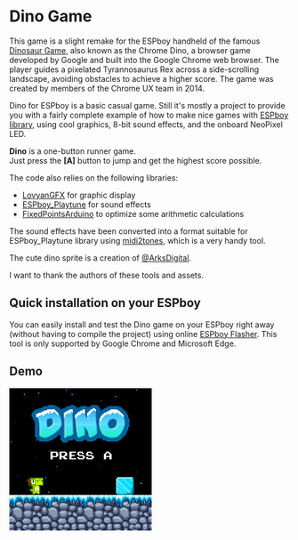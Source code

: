 # Dino Game

This game is a slight remake for the ESPboy handheld of the famous [Dinosaur Game][chromedino], also known as the Chrome Dino, a browser game developed by Google and built into the Google Chrome web browser. The player guides a pixelated Tyrannosaurus Rex across a side-scrolling landscape, avoiding obstacles to achieve a higher score. The game was created by members of the Chrome UX team in 2014.

Dino for ESPboy is a basic casual game. Still it's mostly a project to provide you with a fairly complete example of how to make nice games with [ESPboy library][espboy], using cool graphics, 8-bit sound effects, and the onboard NeoPixel LED.

**Dino** is a one-button runner game.  
Just press the **[A]** button to jump and get the highest score possible.

The code also relies on the following libraries:

- [LovyanGFX][lovyangfx] for graphic display
- [ESPboy_Playtune][playtune] for sound effects
- [FixedPointsArduino][fixedpoint] to optimize some arithmetic calculations

The sound effects have been converted into a format suitable for ESPboy_Playtune library using [midi2tones][midi2tones], which is a very handy tool.

The cute dino sprite is a creation of [@ArksDigital][arksdigital].

I want to thank the authors of these tools and assets.


## Quick installation on your ESPboy

You can easily install and test the Dino game on your ESPboy right away (without having to compile the project) using online [ESPboy Flasher][flasher]. This tool is only supported by Google Chrome and Microsoft Edge.


## Demo

<img src="demo/dino.gif" width="256" height="256" align="center" style="image-rendering:pixelated" alt="Dino Game">


[chromedino]:  chrome://dino
[espboy]:      https://m1cr0lab-espboy.github.io/ESPboy
[lovyangfx]:   https://github.com/lovyan03/LovyanGFX/
[fixedpoint]:  https://github.com/Pharap/FixedPointsArduino
[playtune]:    https://github.com/ESPboy-edu/ESPboy_Playtune
[midi2tones]:  https://github.com/MLXXXp/midi2tones
[arksdigital]: https://twitter.com/ArksDigital
[flasher]:     https://m1cr0lab-espboy.github.io/Dino/
